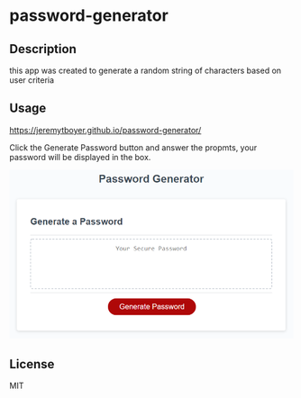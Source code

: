 # password-generator

## Description

this app was created to generate a random string of characters based on user criteria

## Usage

https://jeremytboyer.github.io/password-generator/

Click the Generate Password button and answer the propmts, your password will be displayed in the box.

![website screenshot](./screenshot.png)

## License

MIT
